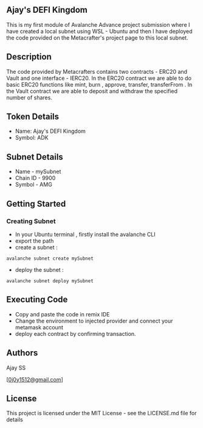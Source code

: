 ##  Ajay's DEFI Kingdom

This is my first module of Avalanche Advance project submission where I have created a local subnet using WSL - Ubuntu and then I have deployed the code provided on the Metacrafter's project page to this local subnet.

## Description

The code provided by Metacrafters contains two contracts - ERC20 and Vault and one interface - IERC20. In the ERC20 contract we are able to do basic ERC20 functions like mint, burn , approve, transfer, transferFrom . In the Vault contract we are able to deposit and withdraw the specified number of shares.

## Token Details
- Name: Ajay's DEFI Kingdom
- Symbol: ADK

## Subnet Details
- Name - mySubnet
- Chain ID - 9900
- Symbol - AMG

## Getting Started
 
### Creating Subnet
 
* In your Ubuntu terminal , firstly install the avalanche CLI
* export the path
* create a subnet :

```shell
avalanche subnet create mySubnet
```
* deploy the subnet :
```shell
avalanche subnet deploy mySubnet
```

## Executing Code

- Copy and paste the code in remix IDE
- Change the environment to injected provider and connect your metamask account
- deploy each contract by confirming transaction.

## Authors
 
Ajay SS
 
[0j0y1512@gmail.com]
 
## License
 
This project is licensed under the MIT License - see the LICENSE.md file for details
 
 
